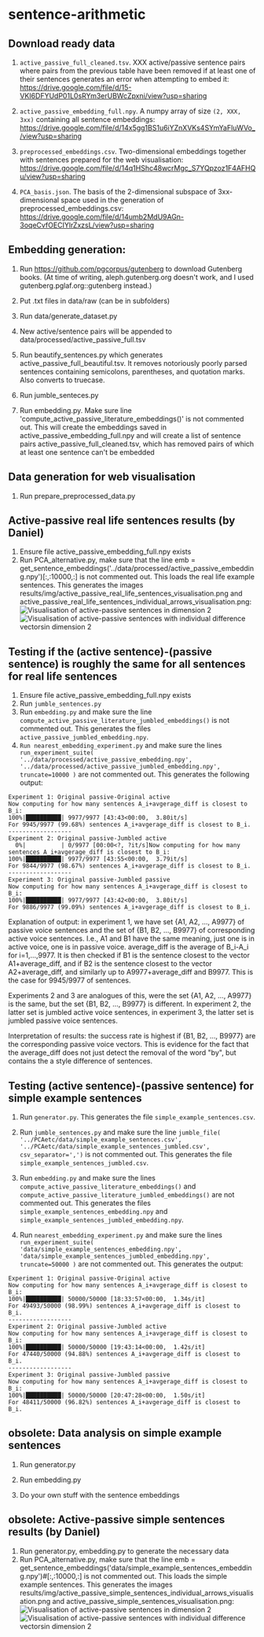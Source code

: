# sentence-arithmetic

## Download ready data

1. `active_passive_full_cleaned.tsv`. XXX active/passive sentence pairs where pairs from the previous table have been removed if at least one of their sentences generates an error when attempting to embed it: https://drive.google.com/file/d/15-VKI6DFYUdP01L0sRYm3erUBWcZpxni/view?usp=sharing

2. `active_passive_embedding_full.npy`. A numpy array of size `(2, XXX, 3xx)` containing all sentence embeddings: https://drive.google.com/file/d/14x5gg1BS1u6iYZnXVKs4SYmYaFluWVo_/view?usp=sharing

3. `preprocessed_embeddings.csv`. Two-dimensional embeddings together with sentences prepared for the web visualisation: https://drive.google.com/file/d/14q1HShc48wcrMgc_S7YQpzoz1F4AFHQu/view?usp=sharing

4. `PCA_basis.json`. The basis of the 2-dimensional subspace of 3xx-dimensional space used in the generation of preprocessed_embeddings.csv: https://drive.google.com/file/d/14umb2MdU9AGn-3oqeCvfOECIYlrZxzsL/view?usp=sharing

## Embedding generation:

1. Run https://github.com/pgcorpus/gutenberg to download Gutenberg books. (At time of writing, aleph.gutenberg.org doesn't work, and I used gutenberg.pglaf.org::gutenberg instead.)
   
2. Put .txt files in data/raw (can be in subfolders)

3. Run data/generate_dataset.py

4. New active/sentence pairs will be appended to data/processed/active_passive_full.tsv

5. Run beautify_sentences.py which generates active_passive_full_beautiful.tsv. It removes notoriously poorly parsed sentences containing semicolons, parentheses, and quotation marks. Also converts to truecase.

6. Run jumble_senteces.py

7. Run embedding.py. Make sure line 'compute_active_passive_literature_embeddings()' is not commented out. This will create the embeddings saved in active_passive_embedding_full.npy and will create a list of sentence pairs active_passive_full_cleaned.tsv, which has removed pairs of which at least one sentence can't be embedded

## Data generation for web visualisation

1. Run prepare_preprocessed_data.py

   
## Active-passive real life sentences results (by Daniel)

1. Ensure file active_passive_embedding_full.npy exists
2. Run PCA_alternative.py, make sure that the line emb = get_sentence_embeddings('../data/processed/active_passive_embedding.npy')[:,:10000,:] is not commented out. This loads the real life example sentences. This generates the images results/img/active_passive_real_life_sentences_visualisation.png and active_passive_real_life_sentences_individual_arrows_visualisation.png:
   ![Visualisation of active-passive sentences in dimension 2](results/img/active_passive_real_life_sentences_visualisation.png)
   ![Visualisation of active-passive sentences with individual difference vectorsin dimension 2](results/img/active_passive_real_life_sentences_individual_arrows_visualisation.png)
   
## Testing if the (active sentence)-(passive sentence) is roughly the same for all sentences for real life sentences

1. Ensure file active_passive_embedding_full.npy exists
2. Run `jumble_sentences.py`
3. Run `embedding.py` and make sure the line
 `compute_active_passive_literature_jumbled_embeddings()`
is not commented out. This generates the files `active_passive_jumbled_embedding.npy`.
4. `Run nearest_embedding_experiment.py` and make sure the lines `    run_experiment_suite(
        '../data/processed/active_passive_embedding.npy',
        '../data/processed/active_passive_jumbled_embedding.npy',
        truncate=10000
    )` are not commented out. This generates the following output:
```
Experiment 1: Original passive-Original active
Now computing for how many sentences A_i+avgerage_diff is closest to B_i:
100%|██████████| 9977/9977 [43:43<00:00,  3.80it/s]
For 9945/9977 (99.68%) sentences A_i+avgerage_diff is closest to B_i.
------------------
Experiment 2: Original passive-Jumbled active
  0%|          | 0/9977 [00:00<?, ?it/s]Now computing for how many sentences A_i+avgerage_diff is closest to B_i:
100%|██████████| 9977/9977 [43:55<00:00,  3.79it/s]
For 9844/9977 (98.67%) sentences A_i+avgerage_diff is closest to B_i.
------------------
Experiment 3: Original passive-Jumbled passive
Now computing for how many sentences A_i+avgerage_diff is closest to B_i:
100%|██████████| 9977/9977 [43:42<00:00,  3.80it/s]
For 9886/9977 (99.09%) sentences A_i+avgerage_diff is closest to B_i.
```

Explanation of output:
in experiment 1, we have set {A1, A2, ..., A9977} of passive voice sentences and the set of {B1, B2, ..., B9977} of corresponding active voice sentences. I.e., A1 and B1 have the same meaning, just one is in active voice, one is in passive voice. average_diff is the average of B_i-A_i for i=1,...,9977. It is then checked if B1 is the sentence closest to the vector A1+average_diff, and if B2 is the sentence closest to the vector A2+average_diff, and similarly up to A9977+average_diff and B9977. This is the case for 9945/9977 of sentences. 

Experiments 2 and 3 are analogues of this, were the set {A1, A2, ..., A9977} is the same, but the set {B1, B2, ..., B9977} is different. In experiment 2, the latter set is jumbled active voice sentences, in experiment 3, the latter set is jumbled passive voice sentences.

Interpretation of results:
the success rate is highest if {B1, B2, ..., B9977} are the corresponding passive voice vectors. This is evidence for the fact that the average_diff does not just detect the removal of the word "by", but contains the a style difference of sentences.

## Testing (active sentence)-(passive sentence) for simple example sentences

1. Run `generator.py`. This generates the file `simple_example_sentences.csv`.
   
2. Run `jumble_sentences.py` and make sure the line 
`jumble_file(
        '../PCAetc/data/simple_example_sentences.csv',
        '../PCAetc/data/simple_example_sentences_jumbled.csv',
        csv_separator=',')`
   is not commented out. This generates the file `simple_example_sentences_jumbled.csv`.

3. Run `embedding.py` and make sure the lines     `compute_active_passive_literature_embeddings()` and `compute_active_passive_literature_jumbled_embeddings()` are not commented out. This generates the files `simple_example_sentences_embedding.npy` and `simple_example_sentences_jumbled_embedding.npy`.

4. Run `nearest_embedding_experiment.py` and make sure the lines `run_experiment_suite(
        'data/simple_example_sentences_embedding.npy',
        'data/simple_example_sentences_jumbled_embedding.npy',
        truncate=50000
    )`
   are not commented out. This generates the output:
```   
Experiment 1: Original passive-Original active
Now computing for how many sentences A_i+avgerage_diff is closest to B_i:
100%|██████████| 50000/50000 [18:33:57<00:00,  1.34s/it]
For 49493/50000 (98.99%) sentences A_i+avgerage_diff is closest to B_i.
------------------
Experiment 2: Original passive-Jumbled active
Now computing for how many sentences A_i+avgerage_diff is closest to B_i:
100%|██████████| 50000/50000 [19:43:14<00:00,  1.42s/it]
For 47440/50000 (94.88%) sentences A_i+avgerage_diff is closest to B_i.
------------------
Experiment 3: Original passive-Jumbled passive
Now computing for how many sentences A_i+avgerage_diff is closest to B_i:
100%|██████████| 50000/50000 [20:47:28<00:00,  1.50s/it]
For 48411/50000 (96.82%) sentences A_i+avgerage_diff is closest to B_i.
```

## obsolete: Data analysis on simple example sentences

1. Run generator.py

2. Run embedding.py

3. Do your own stuff with the sentence embeddings

## obsolete: Active-passive simple sentences results (by Daniel)

1. Run generator.py, embedding.py to generate the necessary data
2. Run PCA_alternative.py, make sure that the line emb = get_sentence_embeddings('data/simple_example_sentences_embedding.npy')#[:,:10000,:] is not commented out. This loads the simple example sentences. This generates the images results/img/active_passive_simple_sentences_individual_arrows_visualisation.png and active_passive_simple_sentences_visualisation.png:
   ![Visualisation of active-passive sentences in dimension 2](results/img/active_passive_simple_sentences_visualisation.png)
   ![Visualisation of active-passive sentences with individual difference vectorsin dimension 2](results/img/active_passive_simple_sentences_individual_arrows_visualisation.png)